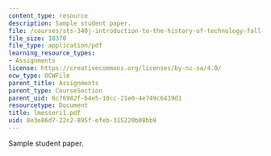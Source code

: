 ```yaml
---
content_type: resource
description: Sample student paper.
file: /courses/sts-340j-introduction-to-the-history-of-technology-fall-2006/8e3e86d722c2895fefeb315220b08bb9_lmesseri1.pdf
file_size: 18370
file_type: application/pdf
learning_resource_types:
- Assignments
license: https://creativecommons.org/licenses/by-nc-sa/4.0/
ocw_type: OCWFile
parent_title: Assignments
parent_type: CourseSection
parent_uid: 6c76982f-64e5-10cc-21e0-4e749c6439d1
resourcetype: Document
title: lmesseri1.pdf
uid: 8e3e86d7-22c2-895f-efeb-315220b08bb9
---
```

Sample student paper.
